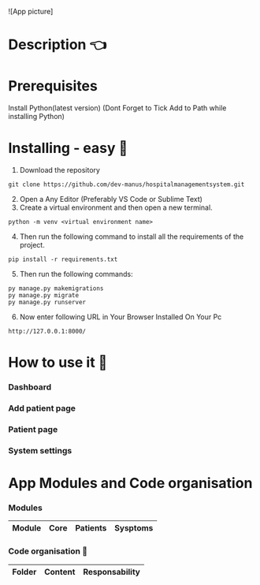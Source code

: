 ![App picture]

# Description :point_left:

# Prerequisites
Install Python(latest version) (Dont Forget to Tick Add to Path while installing Python)

# Installing - easy :electric_plug:
1.	Download the repository
```
git clone https://github.com/dev-manus/hospitalmanagementsystem.git
```
2.	Open a Any Editor (Preferably VS Code or Sublime Text)
3.	Create a virtual environment and then open a new terminal.
```
python -m venv <virtual environment name>
```
4.	Then run the following command to install all the requirements of the project.
```
pip install -r requirements.txt
```
5.	Then run the following commands:
```
py manage.py makemigrations
py manage.py migrate
py manage.py runserver
``` 
6.	Now enter following URL in Your Browser Installed On Your Pc
```
http://127.0.0.1:8000/
```
# How to use it :book:
### Dashboard
### Add patient page
### Patient page
### System settings

# App Modules and Code organisation
### Modules

Module|Core	|Patients|Sysptoms| 
------|-----|--------|--------|



### Code organisation :open_file_folder:
Folder | Content | Responsability
------|-----|--------|


